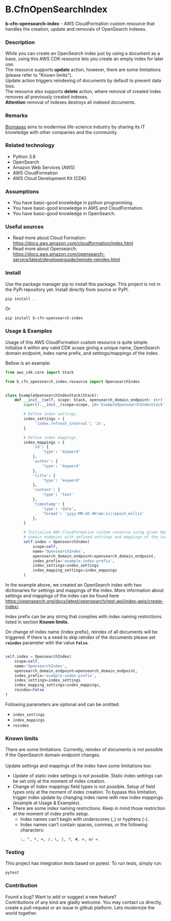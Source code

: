 # B.CfnOpenSearchIndex

**b-cfn-opensearch-index** - AWS CloudFormation custom resource that handles the creation, update and removals of OpenSearch indexes.

### Description

While you can create an OpenSearch index just by using a document as a base, using this AWS CDK resource lets you create an empty index for later use.<br>
The resource supports **update** action, however, there are some limitations (please refer to "Known limits").<br>Update action triggers reindexing of documents by default to prevent data loss.<br>
The resource also supports **delete** action, where removal of created index removes all previously created indexes.<br>**Attention** removal of indexes destroys all indexed documents.

### Remarks

[Biomapas](https://biomapas.com) aims to modernise life-science
industry by sharing its IT knowledge with other companies and
the community.

### Related technology

- Python 3.8
- OpenSearch
- Amazon Web Services (AWS)
- AWS CloudFormation
- AWS Cloud Development Kit (CDK)

### Assumptions

- You have basic-good knowledge in python programming.
- You have basic-good knowledge in AWS and CloudFormation.
- You have basic-good knowledge in OpenSearch.

### Useful sources

- Read more about Cloud Formation: https://docs.aws.amazon.com/cloudformation/index.html
- Read more about Opensearch: https://docs.aws.amazon.com/opensearch-service/latest/developerguide/remote-reindex.html

### Install

Use the package manager pip to install this package. This project is not in the PyPi
repository yet. Install directly from source or PyPI.

```bash
pip install .
```

Or

```bash
pip install b-cfn-opensearch-index
```

### Usage & Examples

Usage of this AWS CloudFormation custom resource is quite simple. Initialize it within any valid CDK scope giving a unique name, OpenSearch domain endpoint, index name prefix, and settings/mappings of the index.

Bellow is an example:

```python
from aws_cdk.core import Stack

from b_cfn_opensearch_index.resource import OpensearchIndex


class ExampleOpensearchIndexStack(Stack):
    def __init__(self, scope: Stack, opensearch_domain_endpoint: str) -> None:
        super().__init__(scope=scope, id='ExampleOpensearchIndexStack')

        # Define index settings.
        index_settings = {
             'index.refresh_interval': '2s',
        }

        # Define index mappings.
        index_mappings = {
            'id': {
                'type': 'keyword'
            },
            'author': {
                'type': 'keyword'
            },
            'title': {
                'type': 'keyword'
            },
            'content': {
                'type': 'text'
            },
            'timestamp': {
                'type': 'date',
                'format': 'yyyy-MM-dd HH:mm:ss||epoch_millis'
            },
        }

        # Initialize AWS CloudFormation custom resource using given OpenSearch
        # domain endpoint with defined settings and mappings of the index.
        self.index = OpensearchIndex(
            scope=self,
            name='OpensearchIndex',
            opensearch_domain_endpoint=opensearch_domain_endpoint,
            index_prefix='example-index-prefix',
            index_settings=index_settings
            index_mapping_settings=index_mappings
        )

```

In the example above, we created an OpenSearch index with two dictionaries for settings and mappings of the index. More information about settings and mappings of the index can be found here https://opensearch.org/docs/latest/opensearch/rest-api/index-apis/create-index/.

Index prefix can be any string that complies with index naming restrictions listed in section **Known limits**.

On change of index name (index prefix), reindex of all documents will be triggered. If there is a need to skip reindex of the documents please set **`reindex`** parameter with the value **`False`**.

```python

self.index = OpensearchIndex(
    scope=self,
    name='OpensearchIndex',
    opensearch_domain_endpoint=opensearch_domain_endpoint,
    index_prefix='example-index-prefix',
    index_settings=index_settings
    index_mapping_settings=index_mappings,
    reindex=False
)
```

Following parameters are optional and can be omitted:

- `index_settings`
- `index_mappings`
- `reindex`

### Known limits

There are some limitations. Currently, reindex of documents is not possible if the OpenSearch domain endpoint changes.<br><br>
Update settings and mappings of the index have some limitations too:<br>

- Update of static index settings is not possible. Static index settings can be set only at the moment of index creation.<br>
- Change of index mappings field types is not possible. Setup of field types only at the moment of index creation. To bypass this limitation, trigger index update by changing index name with new index mappings. (example at Usage & Examples).<br>
- There are some index naming restrictions. Keep in mind those restriction at the moment of index prefix setup.<br>
  - Index names can’t begin with underscores (\_) or hyphens (-).
  - Index names can’t contain spaces, commas, or the following characters: <br>
    ```
    :, ", *, +, /, \, |, ?, #, >, or <
    ```

### Testing

This project has integration tests based on pytest. To run tests, simply run:

```
pytest
```

### Contribution

Found a bug? Want to add or suggest a new feature?<br>
Contributions of any kind are gladly welcome. You may contact us
directly, create a pull-request or an issue in github platform.
Lets modernize the world together.
